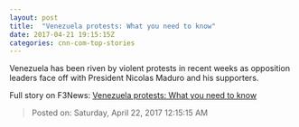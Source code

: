 ```yaml
---
layout: post
title:  "Venezuela protests: What you need to know"
date: 2017-04-21 19:15:15Z
categories: cnn-com-top-stories
---
```


Venezuela has been riven by violent protests in recent weeks as opposition leaders face off with President Nicolas Maduro and his supporters.


Full story on F3News: [Venezuela protests: What you need to know](http://www.f3nws.com/n/RuZyND)

> Posted on: Saturday, April 22, 2017 12:15:15 AM

